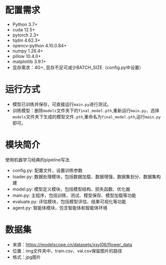 # 配置需求
- Python 3.7+
- cuda 12.5+
- pytorch 2.3+
- tqdm 4.62.3+
- opencv-python 4.10.0.84+
- numpy 1.26.4+
- pillow 10.4.0+
- matplotlib 3.9.1+
- 显存需求：4G+, 显存不足可减少BATCH_SIZE（config.py中设置）

# 运行方式
- 模型已训练并保存，可直接运行`main.py`进行测试。
- 训练模型：删除`models`文件夹下的`final_model.pth`,重新运行`main.py`，选择`models`文件夹下生成的模型文件`.pth`,重命名为`final_model.pth`,运行`main.py`即可。 
# 模块简介
使用机器学习经典的pipeline写法
- config.py: 配置文件，设置训练参数
- loader.py: 数据处理模块，包括数据加载、数据增强、数据集划分、数据集构建
- model.py: 模型定义模块，包括模型结构、损失函数、优化器
- main.py: 主程序，包括训练、测试、模型保存、模型加载等功能
- evaluate.py: 评估模块，包括模型评估、结果可视化等功能
- agent.py: 智能体模块，包含智能体和智能体环境
# 数据集
- 来源：https://modelscope.cn/datasets/xsyl06/flower_data
- 位置：img文件夹中，train.csv、val.csv保留图片的路径
- 格式：jpg图片